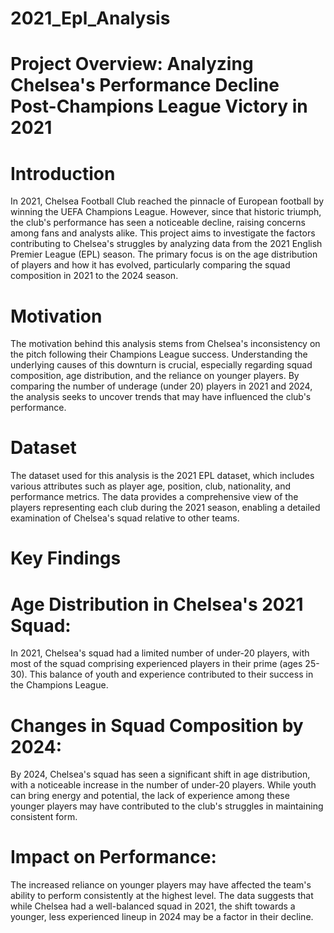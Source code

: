 # 2021_Epl_Analysis
# Project Overview: Analyzing Chelsea's Performance Decline Post-Champions League Victory in 2021

# Introduction
In 2021, Chelsea Football Club reached the pinnacle of European football by winning the UEFA Champions League. However, since that historic triumph, the club's performance has seen a noticeable decline, raising concerns among fans and analysts alike. This project aims to investigate the factors contributing to Chelsea's struggles by analyzing data from the 2021 English Premier League (EPL) season. The primary focus is on the age distribution of players and how it has evolved, particularly comparing the squad composition in 2021 to the 2024 season.

# Motivation
The motivation behind this analysis stems from Chelsea's inconsistency on the pitch following their Champions League success. Understanding the underlying causes of this downturn is crucial, especially regarding squad composition, age distribution, and the reliance on younger players. By comparing the number of underage (under 20) players in 2021 and 2024, the analysis seeks to uncover trends that may have influenced the club's performance.

# Dataset
The dataset used for this analysis is the 2021 EPL dataset, which includes various attributes such as player age, position, club, nationality, and performance metrics. The data provides a comprehensive view of the players representing each club during the 2021 season, enabling a detailed examination of Chelsea's squad relative to other teams.

# Key Findings

# Age Distribution in Chelsea's 2021 Squad:
In 2021, Chelsea's squad had a limited number of under-20 players, with most of the squad comprising experienced players in their prime (ages 25-30). This balance of youth and experience contributed to their success in the Champions League.

# Changes in Squad Composition by 2024:
By 2024, Chelsea's squad has seen a significant shift in age distribution, with a noticeable increase in the number of under-20 players. While youth can bring energy and potential, the lack of experience among these younger players may have contributed to the club's struggles in maintaining consistent form.

# Impact on Performance:
The increased reliance on younger players may have affected the team's ability to perform consistently at the highest level. The data suggests that while Chelsea had a well-balanced squad in 2021, the shift towards a younger, less experienced lineup in 2024 may be a factor in their decline.

